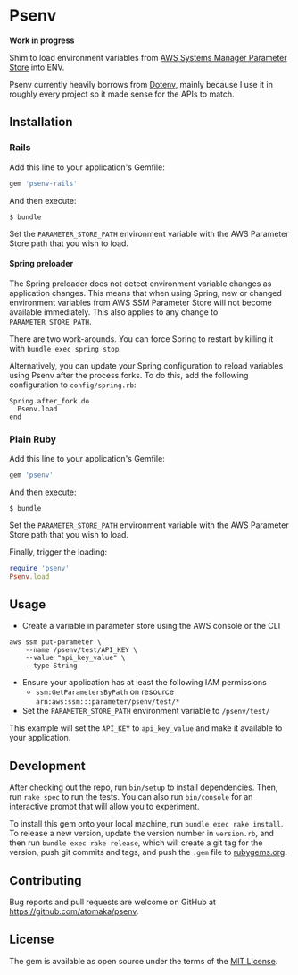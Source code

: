 # Psenv

**Work in progress**

Shim to load environment variables from [AWS Systems Manager Parameter Store](https://aws.amazon.com/systems-manager/features/#Parameter_Store) into ENV.

Psenv currently heavily borrows from [Dotenv](https://github.com/bkeepers/dotenv), mainly because I use it in roughly every project so it made sense for the APIs to match.

## Installation

### Rails

Add this line to your application's Gemfile:

```ruby
gem 'psenv-rails'
```

And then execute:

    $ bundle

Set the `PARAMETER_STORE_PATH` environment variable with the AWS Parameter
Store path that you wish to load.

#### Spring preloader

The Spring preloader does not detect environment variable changes as
application changes.  This means that when using Spring, new or changed
environment variables from AWS SSM Parameter Store will not become available
immediately.  This also applies to any change to `PARAMETER_STORE_PATH`.

There are two work-arounds.  You can force Spring to restart by killing it with
`bundle exec spring stop`.

Alternatively, you can update your Spring configuration to reload variables
using Psenv after the process forks. To do this, add the following configuration
to `config/spring.rb`:

```
Spring.after_fork do
  Psenv.load
end
```

### Plain Ruby

Add this line to your application's Gemfile:

```ruby
gem 'psenv'
```

And then execute:

    $ bundle

Set the `PARAMETER_STORE_PATH` environment variable with the AWS Parameter
Store path that you wish to load.

Finally, trigger the loading:

```ruby
require 'psenv'
Psenv.load
```

## Usage

* Create a variable in parameter store using the AWS console or the CLI

```
aws ssm put-parameter \
	--name /psenv/test/API_KEY \
	--value "api_key_value" \
	--type String
```

* Ensure your application has at least the following IAM permissions
	* `ssm:GetParametersByPath` on resource `arn:aws:ssm:::parameter/psenv/test/*`
* Set the `PARAMETER_STORE_PATH` environment variable to `/psenv/test/`

This example will set the `API_KEY` to `api_key_value` and make it available to
your application.

## Development

After checking out the repo, run `bin/setup` to install dependencies. Then, run `rake spec` to run the tests. You can also run `bin/console` for an interactive prompt that will allow you to experiment.

To install this gem onto your local machine, run `bundle exec rake install`. To release a new version, update the version number in `version.rb`, and then run `bundle exec rake release`, which will create a git tag for the version, push git commits and tags, and push the `.gem` file to [rubygems.org](https://rubygems.org).

## Contributing

Bug reports and pull requests are welcome on GitHub at https://github.com/atomaka/psenv.

## License

The gem is available as open source under the terms of the [MIT License](https://opensource.org/licenses/MIT).
